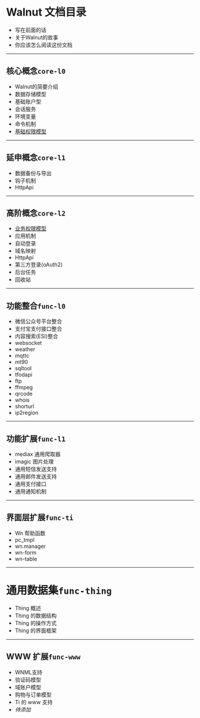 # Walnut 文档目录

- 写在前面的话
- 关于Walnut的故事
- 你应该怎么阅读这份文档

-----------------------------------------
## 核心概念`core-l0`

- Walnut的简要介绍
- 数据存储模型
- 基础账户型
- 会话服务
- 环境变量
- 命令机制
- [基础权限模型][c0-pvg]

-----------------------------------------
## 延申概念`core-l1`

- 数据备份与导出
- 钩子机制
- HttpApi

-----------------------------------------
## 高阶概念`core-l2`

- [业务权限模型][c2-pvg]
- 应用机制
- 自动登录
- 域名映射
- HttpApi
- 第三方登录(oAuth2)
- 后台任务
- 回收站

-----------------------------------------
## 功能整合`func-l0`

- 微信公众号平台整合
- 支付宝支付接口整合
- 内容搜索(ESI)整合
- websocket
- weather
- mqttc
- mt90
- sqltool
- tfodapi
- ftp
- ffmpeg
- qrcode
- whois
- shorturl
- ip2region

-----------------------------------------
## 功能扩展`func-l1`

- mediax 通用爬取器
- imagic 图片处理
- 通用短信发送支持
- 通用邮件发送支持
- 通用支付接口
- 通用通知机制

-----------------------------------------
## 界面层扩展`func-ti`

- Wn 帮助函数
- pc_tmpl
- wn.manager
- wn-form
- wn-table

-----------------------------------------
# 通用数据集`func-thing`

- Thing 概述
- Thing 的数据结构
- Thing 的操作方式
- Thing 的界面框架

-----------------------------------------
## WWW 扩展`func-www`

- WNML支持
- 验证码模型
- 域账户模型
- 购物与订单模型
- Ti 的 www 支持
- *待添加*


[c0-pvg]: core-l0/c0-pvg-basic.md
[c2-pvg]: core-l2/c2-pvg-more.md